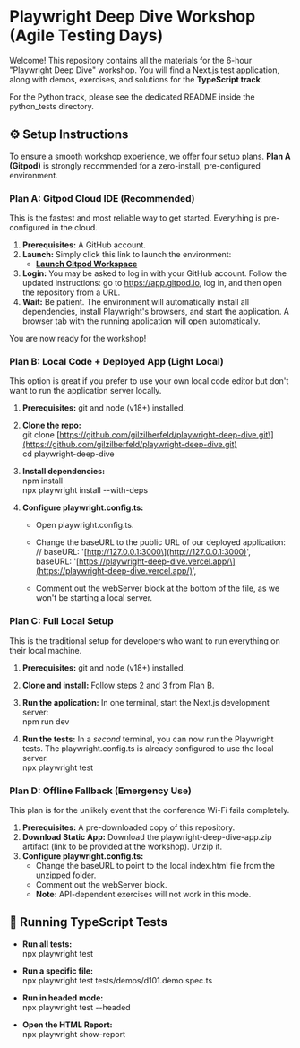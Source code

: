 # **Playwright Deep Dive Workshop (Agile Testing Days)**

Welcome\! This repository contains all the materials for the 6-hour "Playwright Deep Dive" workshop. You will find a Next.js test application, along with demos, exercises, and solutions for the **TypeScript track**.

For the Python track, please see the dedicated README inside the python\_tests directory.

## **⚙️ Setup Instructions**

To ensure a smooth workshop experience, we offer four setup plans. **Plan A (Gitpod)** is strongly recommended for a zero-install, pre-configured environment.

### **Plan A: Gitpod Cloud IDE (Recommended)**

This is the fastest and most reliable way to get started. Everything is pre-configured in the cloud.

1. **Prerequisites:** A GitHub account.  
2. **Launch:** Simply click this link to launch the environment:  
   * [**Launch Gitpod Workspace**](https://www.google.com/search?q=https://gitpod.io/%23/https://github.com/gilzilberfeld/playwright-deep-dive)  
3. **Login:** You may be asked to log in with your GitHub account. Follow the updated instructions: go to https://app.gitpod.io, log in, and then open the repository from a URL.  
4. **Wait:** Be patient. The environment will automatically install all dependencies, install Playwright's browsers, and start the application. A browser tab with the running application will open automatically.

You are now ready for the workshop\!

### **Plan B: Local Code \+ Deployed App (Light Local)**

This option is great if you prefer to use your own local code editor but don't want to run the application server locally.

1. **Prerequisites:** git and node (v18+) installed.  
2. **Clone the repo:**  
   git clone \[https://github.com/gilzilberfeld/playwright-deep-dive.git\](https://github.com/gilzilberfeld/playwright-deep-dive.git)  
   cd playwright-deep-dive

3. **Install dependencies:**  
   npm install  
   npx playwright install \--with-deps

4. **Configure playwright.config.ts:**  
   * Open playwright.config.ts.  
   * Change the baseURL to the public URL of our deployed application:  
     // baseURL: '\[http://127.0.0.1:3000\](http://127.0.0.1:3000)',  
     baseURL: '\[https://playwright-deep-dive.vercel.app/\](https://playwright-deep-dive.vercel.app/)',

   * Comment out the webServer block at the bottom of the file, as we won't be starting a local server.

### **Plan C: Full Local Setup**

This is the traditional setup for developers who want to run everything on their local machine.

1. **Prerequisites:** git and node (v18+) installed.  
2. **Clone and install:** Follow steps 2 and 3 from Plan B.  
3. **Run the application:** In one terminal, start the Next.js development server:  
   npm run dev

4. **Run the tests:** In a *second* terminal, you can now run the Playwright tests. The playwright.config.ts is already configured to use the local server.  
   npx playwright test

### **Plan D: Offline Fallback (Emergency Use)**

This plan is for the unlikely event that the conference Wi-Fi fails completely.

1. **Prerequisites:** A pre-downloaded copy of this repository.  
2. **Download Static App:** Download the playwright-deep-dive-app.zip artifact (link to be provided at the workshop). Unzip it.  
3. **Configure playwright.config.ts:**  
   * Change the baseURL to point to the local index.html file from the unzipped folder.  
   * Comment out the webServer block.  
   * **Note:** API-dependent exercises will not work in this mode.

## **🚀 Running TypeScript Tests**

* **Run all tests:**  
  npx playwright test

* **Run a specific file:**  
  npx playwright test tests/demos/d101.demo.spec.ts

* **Run in headed mode:**  
  npx playwright test \--headed

* **Open the HTML Report:**  
  npx playwright show-report  
